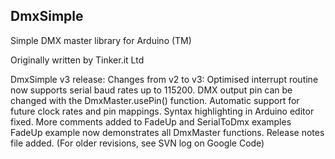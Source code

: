 DmxSimple
---------

Simple DMX master library for Arduino (TM)


Originally written by Tinker.it Ltd 


DmxSimple v3 release:
  Changes from v2 to v3:
    Optimised interrupt routine now supports serial baud rates up to 115200.
    DMX output pin can be changed with the DmxMaster.usePin() function.
    Automatic support for future clock rates and pin mappings.
    Syntax highlighting in Arduino editor fixed.
    More comments added to FadeUp and SerialToDmx examples
    FadeUp example now demonstrates all DmxMaster functions.
    Release notes file added. (For older revisions, see SVN log on Google Code)
